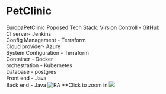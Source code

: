 # PetClinic
EuropaPetClinic
Poposed Tech Stack: Virsion Controll - GitHub <br>CI server- Jenkins <br>Config Management - Terraform <br>Cloud provider- Azure <br>System Configuration - Terraform <br>Container - Docker <br>orchestration - Kubernetes <br>Database - postgres <br>Front end - Java <br>Back end - Java
![RA](https://i.imgur.com/zaKEycw.png) **Click to zoom in
![](https://i.imgur.com/BbUqgJC.png)
